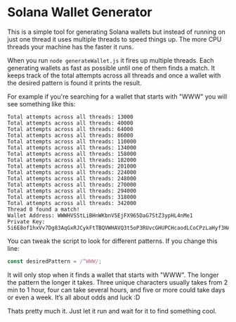 # Solana Wallet Generator

This is a simple tool for generating Solana wallets but instead of running on just one thread it uses multiple threads to speed things up. The more CPU threads your machine has the faster it runs.

When you run `node generateWallet.js` it fires up multiple threads. Each generating wallets as fast as possible until one of them finds a match. It keeps track of the total attempts across all threads and once a wallet with the desired pattern is found it prints the result.

For example if you're searching for a wallet that starts with "WWW" you will see something like this:

```
Total attempts across all threads: 13000
Total attempts across all threads: 40000
Total attempts across all threads: 64000
Total attempts across all threads: 86000
Total attempts across all threads: 110000
Total attempts across all threads: 134000
Total attempts across all threads: 158000
Total attempts across all threads: 182000
Total attempts across all threads: 201000
Total attempts across all threads: 224000
Total attempts across all threads: 248000
Total attempts across all threads: 270000
Total attempts across all threads: 294000
Total attempts across all threads: 318000
Total attempts across all threads: 342000
Thread 0 found a match!
Wallet Address: WWWHVSStLiBHnWKbnV5EjFX965DaG7StZ3ypHL4nMe1
Private Key: 5i6E8of1hxVv7Dg83AqGxRJCykFtTBQVWHAVQ3t5oP3RUvcGHUPCHcaodLCoCPzLaHyf3HAc2xHDFHAGr8FxcbhB
```

You can tweak the script to look for different patterns. If you change this line:

```js
const desiredPattern = /^WWW/;
```

It will only stop when it finds a wallet that starts with "WWW". The longer the pattern the longer it takes. Three unique characters usually takes from 2 min to 1 hour, four can take several hours, and five or more could take days or even a week. It’s all about odds and luck :D

Thats pretty much it. Just let it run and wait for it to find something cool.

